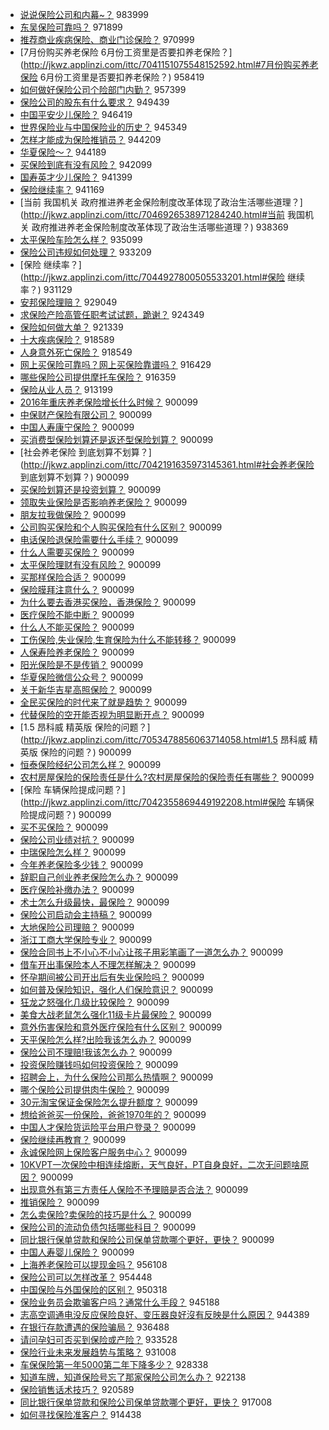 - [说说保险公司和内幕~？](http://jkwz.applinzi.com/ittc/7041509924104831761.html#说说保险公司和内幕~？)  983999 
- [东吴保险可靠吗？](http://jkwz.applinzi.com/ittc/7040615748781736721.html#东吴保险可靠吗？)  971899 
- [推荐商业疾病保险、商业门诊保险？](http://jkwz.applinzi.com/ittc/7044079432938029840.html#推荐商业疾病保险、商业门诊保险？)  970999 
- [7月份购买养老保险 6月份工资里是否要扣养老保险？](http://jkwz.applinzi.com/ittc/7041151075548152592.html#7月份购买养老保险 6月份工资里是否要扣养老保险？)  958419 
- [如何做好保险公司个险部门内勤？](http://jkwz.applinzi.com/ittc/7045727493615518480.html#如何做好保险公司个险部门内勤？)  957399 
- [保险公司的股东有什么要求？](http://jkwz.applinzi.com/ittc/7041950459940569872.html#保险公司的股东有什么要求？)  949439 
- [中国平安少儿保险？](http://jkwz.applinzi.com/ittc/7040869082184811280.html#中国平安少儿保险？)  946419 
- [世界保险业与中国保险业的历史？](http://jkwz.applinzi.com/ittc/7042072704398656272.html#世界保险业与中国保险业的历史？)  945349 
- [怎样才能成为保险推销员？](http://jkwz.applinzi.com/ittc/7047233451588059920.html#怎样才能成为保险推销员？)  944209 
- [华夏保险～？](http://jkwz.applinzi.com/ittc/7041346640990962449.html#华夏保险～？)  944189 
- [买保险到底有没有风险？](http://jkwz.applinzi.com/ittc/7041421806236336912.html#买保险到底有没有风险？)  942099 
- [国寿英才少儿保险？](http://jkwz.applinzi.com/ittc/7041521697008648976.html#国寿英才少儿保险？)  941399 
- [保险继续率？](http://jkwz.applinzi.com/ittc/7044164129307230992.html#保险继续率？)  941169 
- [当前 我国机关 政府推进养老金保险制度改革体现了政治生活哪些道理？](http://jkwz.applinzi.com/ittc/7046926538971284240.html#当前 我国机关 政府推进养老金保险制度改革体现了政治生活哪些道理？)  938369 
- [太平保险车险怎么样？](http://jkwz.applinzi.com/ittc/7040705880700486416.html#太平保险车险怎么样？)  935099 
- [保险公司违规如何处理？](http://jkwz.applinzi.com/ittc/7041750948811113232.html#保险公司违规如何处理？)  933209 
- [保险 继续率？](http://jkwz.applinzi.com/ittc/7044927800505533201.html#保险 继续率？)  931129 
- [安邦保险理赔？](http://jkwz.applinzi.com/ittc/7041459389083419409.html#安邦保险理赔？)  929049 
- [求保险产险高管任职考试试题，跪谢？](http://jkwz.applinzi.com/ittc/7041174976126780176.html#求保险产险高管任职考试试题，跪谢？)  924349 
- [保险如何做大单？](http://jkwz.applinzi.com/ittc/7040842132917584657.html#保险如何做大单？)  921339 
- [十大疾病保险？](http://jkwz.applinzi.com/ittc/7040775918551827216.html#十大疾病保险？)  918589 
- [人身意外死亡保险？](http://jkwz.applinzi.com/ittc/7041015197609755409.html#人身意外死亡保险？)  918549 
- [网上买保险可靠吗？网上买保险靠谱吗？](http://jkwz.applinzi.com/ittc/7045283530144219920.html#网上买保险可靠吗？网上买保险靠谱吗？)  916429 
- [哪些保险公司提供摩托车保险？](http://jkwz.applinzi.com/ittc/7040318273508344593.html#哪些保险公司提供摩托车保险？)  916359 
- [保险从业人员？](http://jkwz.applinzi.com/ittc/7040834857683403536.html#保险从业人员？)  913199 
- [2016年重庆养老保险增长什么时候？](http://jkwz.applinzi.com/ittc/7042163538448089872.html#2016年重庆养老保险增长什么时候？)  900099 
- [中保财产保险有限公司？](http://jkwz.applinzi.com/ittc/7051907610050036497.html#中保财产保险有限公司？)  900099 
- [中国人寿康宁保险？](http://jkwz.applinzi.com/ittc/7051595643179500304.html#中国人寿康宁保险？)  900099 
- [买消费型保险划算还是返还型保险划算？](http://jkwz.applinzi.com/ittc/7043357753563677457.html#买消费型保险划算还是返还型保险划算？)  900099 
- [社会养老保险 到底划算不划算？](http://jkwz.applinzi.com/ittc/7042191635973145361.html#社会养老保险 到底划算不划算？)  900099 
- [买保险划算还是投资划算？](http://jkwz.applinzi.com/ittc/7059237275274052368.html#买保险划算还是投资划算？)  900099 
- [领取失业保险是否影响养老保险？](http://jkwz.applinzi.com/ittc/7046983671758717713.html#领取失业保险是否影响养老保险？)  900099 
- [朋友拉我做保险？](http://jkwz.applinzi.com/ittc/7044977067433657104.html#朋友拉我做保险？)  900099 
- [公司购买保险和个人购买保险有什么区别？](http://jkwz.applinzi.com/ittc/7045225464451302161.html#公司购买保险和个人购买保险有什么区别？)  900099 
- [电话保险退保险需要什么手续？](http://jkwz.applinzi.com/ittc/7049999239499744017.html#电话保险退保险需要什么手续？)  900099 
- [什么人需要买保险？](http://jkwz.applinzi.com/ittc/7044991557713789713.html#什么人需要买保险？)  900099 
- [太平保险理财有没有风险？](http://jkwz.applinzi.com/ittc/7049444203304583952.html#太平保险理财有没有风险？)  900099 
- [买那样保险合适？](http://jkwz.applinzi.com/ittc/7044670694816744209.html#买那样保险合适？)  900099 
- [保险膜拜注意什么？](http://jkwz.applinzi.com/ittc/7045265980312257296.html#保险膜拜注意什么？)  900099 
- [为什么要去香港买保险，香港保险？](http://jkwz.applinzi.com/ittc/7049391102736466704.html#为什么要去香港买保险，香港保险？)  900099 
- [医疗保险不能中断？](http://jkwz.applinzi.com/ittc/7044657508709303056.html#医疗保险不能中断？)  900099 
- [什么人不能买保险？](http://jkwz.applinzi.com/ittc/7044275465961866000.html#什么人不能买保险？)  900099 
- [工伤保险,失业保险,生育保险为什么不能转移？](http://jkwz.applinzi.com/ittc/7042224367306539792.html#工伤保险,失业保险,生育保险为什么不能转移？)  900099 
- [人保寿险养老保险？](http://jkwz.applinzi.com/ittc/7045973360838705937.html#人保寿险养老保险？)  900099 
- [阳光保险是不是传销？](http://jkwz.applinzi.com/ittc/7049856331740087057.html#阳光保险是不是传销？)  900099 
- [华夏保险微信公众号？](http://jkwz.applinzi.com/ittc/7046986825824994065.html#华夏保险微信公众号？)  900099 
- [关于新华吉星高照保险？](http://jkwz.applinzi.com/ittc/7054332955076330251.html#关于新华吉星高照保险？)  900099 
- [全民买保险的时代来了就是趋势？](http://jkwz.applinzi.com/ittc/7065619801202754320.html#全民买保险的时代来了就是趋势？)  900099 
- [代替保险的空开能否视为明显断开点？](http://jkwz.applinzi.com/ittc/7056547734834643729.html#代替保险的空开能否视为明显断开点？)  900099 
- [1.5 昂科威 精英版 保险的问题？](http://jkwz.applinzi.com/ittc/7053478856063714058.html#1.5 昂科威 精英版 保险的问题？)  900099 
- [恒泰保险经纪公司怎么样？](http://jkwz.applinzi.com/ittc/7051500264710734609.html#恒泰保险经纪公司怎么样？)  900099 
- [农村房屋保险的保险责任是什么?农村房屋保险的保险责任有哪些？](http://jkwz.applinzi.com/ittc/7045415867980972817.html#农村房屋保险的保险责任是什么?农村房屋保险的保险责任有哪些？)  900099 
- [保险 车辆保险提成问题？](http://jkwz.applinzi.com/ittc/7042355869449192208.html#保险 车辆保险提成问题？)  900099 
- [买不买保险？](http://jkwz.applinzi.com/ittc/7047176177217700624.html#买不买保险？)  900099 
- [保险公司业绩对抗？](http://jkwz.applinzi.com/ittc/7054260962738045707.html#保险公司业绩对抗？)  900099 
- [中瑞保险怎么样？](http://jkwz.applinzi.com/ittc/7051295590334333712.html#中瑞保险怎么样？)  900099 
- [今年养老保险多少钱？](http://jkwz.applinzi.com/ittc/7047174628315759377.html#今年养老保险多少钱？)  900099 
- [辞职自己创业养老保险怎么办？](http://jkwz.applinzi.com/ittc/7046523663107490577.html#辞职自己创业养老保险怎么办？)  900099 
- [医疗保险补缴办法？](http://jkwz.applinzi.com/ittc/7059166333986407178.html#医疗保险补缴办法？)  900099 
- [术士怎么升级最快，最保险？](http://jkwz.applinzi.com/ittc/7045074241014203153.html#术士怎么升级最快，最保险？)  900099 
- [保险公司启动会主持稿？](http://jkwz.applinzi.com/ittc/7059907377959027473.html#保险公司启动会主持稿？)  900099 
- [大地保险公司理赔？](http://jkwz.applinzi.com/ittc/7063208147949208331.html#大地保险公司理赔？)  900099 
- [浙江工商大学保险专业？](http://jkwz.applinzi.com/ittc/7056079291710702342.html#浙江工商大学保险专业？)  900099 
- [保险合同书上不小心不小心让孩子用彩笔画了一道怎么办？](http://jkwz.applinzi.com/ittc/7059073756532572944.html#保险合同书上不小心不小心让孩子用彩笔画了一道怎么办？)  900099 
- [借车开出事保险本人不理怎样解决？](http://jkwz.applinzi.com/ittc/7046029663665652496.html#借车开出事保险本人不理怎样解决？)  900099 
- [怀孕期间被公司开出后有失业保险吗？](http://jkwz.applinzi.com/ittc/7052189628608545553.html#怀孕期间被公司开出后有失业保险吗？)  900099 
- [如何普及保险知识，强化人们保险意识？](http://jkwz.applinzi.com/ittc/7045937057623442193.html#如何普及保险知识，强化人们保险意识？)  900099 
- [狂龙之怒强化几级比较保险？](http://jkwz.applinzi.com/ittc/7054367604137788170.html#狂龙之怒强化几级比较保险？)  900099 
- [美食大战老鼠怎么强化11级卡片最保险？](http://jkwz.applinzi.com/ittc/7051995498917921552.html#美食大战老鼠怎么强化11级卡片最保险？)  900099 
- [意外伤害保险和意外医疗保险有什么区别？](http://jkwz.applinzi.com/ittc/7046459968633438993.html#意外伤害保险和意外医疗保险有什么区别？)  900099 
- [天平保险怎么样?出险我该怎么办？](http://jkwz.applinzi.com/ittc/7044881842220565264.html#天平保险怎么样?出险我该怎么办？)  900099 
- [保险公司不理赔!我该怎么办？](http://jkwz.applinzi.com/ittc/7044657422956757777.html#保险公司不理赔!我该怎么办？)  900099 
- [投资保险赚钱吗如何投资保险？](http://jkwz.applinzi.com/ittc/7045113801416901393.html#投资保险赚钱吗如何投资保险？)  900099 
- [招聘会上，为什么保险公司那么热情啊？](http://jkwz.applinzi.com/ittc/7056281574813729547.html#招聘会上，为什么保险公司那么热情啊？)  900099 
- [哪个保险公司提供肉牛保险？](http://jkwz.applinzi.com/ittc/7052316579008611089.html#哪个保险公司提供肉牛保险？)  900099 
- [30元淘宝保证金保险怎么提升额度？](http://jkwz.applinzi.com/ittc/7043398226974081808.html#30元淘宝保证金保险怎么提升额度？)  900099 
- [想给爸爸买一份保险，爸爸1970年的？](http://jkwz.applinzi.com/ittc/7053467312856761105.html#想给爸爸买一份保险，爸爸1970年的？)  900099 
- [中国人才保险货运险平台用户登录？](http://jkwz.applinzi.com/ittc/7057768551316718352.html#中国人才保险货运险平台用户登录？)  900099 
- [保险继续再教育？](http://jkwz.applinzi.com/ittc/7051447683472950033.html#保险继续再教育？)  900099 
- [永诚保险网上保险客户服务中心？](http://jkwz.applinzi.com/ittc/7047370654427382544.html#永诚保险网上保险客户服务中心？)  900099 
- [10KVPT一次保险中相连续熔断，天气良好，PT自身良好，二次无问题啥原因？](http://jkwz.applinzi.com/ittc/7046968632205116177.html#10KVPT一次保险中相连续熔断，天气良好，PT自身良好，二次无问题啥原因？)  900099 
- [出现意外有第三方责任人保险不予理赔是否合法？](http://jkwz.applinzi.com/ittc/7061544279673930512.html#出现意外有第三方责任人保险不予理赔是否合法？)  900099 
- [推销保险？](http://jkwz.applinzi.com/ittc/7051256432035365648.html#推销保险？)  900099 
- [怎么卖保险?卖保险的技巧是什么？](http://jkwz.applinzi.com/ittc/7044667938454373136.html#怎么卖保险?卖保险的技巧是什么？)  900099 
- [保险公司的流动负债包括哪些科目？](http://jkwz.applinzi.com/ittc/7062991030536635143.html#保险公司的流动负债包括哪些科目？)  900099 
- [同比银行保单贷款和保险公司保单贷款哪个更好，更快？](http://jkwz.applinzi.com/ittc/7044295123108627217.html#同比银行保单贷款和保险公司保单贷款哪个更好，更快？)  900099 
- [中国人寿婴儿保险？](http://jkwz.applinzi.com/ittc/7044586132300366608.html#中国人寿婴儿保险？)  900099 
- [上海养老保险可以提现金吗？](http://jkwz.applinzi.com/ittc/7041218592291422992.html#上海养老保险可以提现金吗？)  956108 
- [保险公司可以怎样改革？](http://jkwz.applinzi.com/ittc/7044268675115270929.html#保险公司可以怎样改革？)  954448 
- [中国保险与外国保险的区别？](http://jkwz.applinzi.com/ittc/7041321977824936720.html#中国保险与外国保险的区别？)  950318 
- [保险业务员会欺骗客户吗？通常什么手段？](http://jkwz.applinzi.com/ittc/7040566473448227600.html#保险业务员会欺骗客户吗？通常什么手段？)  945188 
- [志高空调通电没反应保险良好、变压器良好沒有反映是什么原因？](http://jkwz.applinzi.com/ittc/7044888024167482128.html#志高空调通电没反应保险良好、变压器良好沒有反映是什么原因？)  944389 
- [在银行存款遭遇的保险骗局？](http://jkwz.applinzi.com/ittc/7044971102848156433.html#在银行存款遭遇的保险骗局？)  936488 
- [请问孕妇可否买到保险或产险？](http://jkwz.applinzi.com/ittc/7041190109955752721.html#请问孕妇可否买到保险或产险？)  933528 
- [保险行业未来发展趋势与策略？](http://jkwz.applinzi.com/ittc/7040749394209538832.html#保险行业未来发展趋势与策略？)  931008 
- [车保保险第一年5000第二年下降多少？](http://jkwz.applinzi.com/ittc/7041734454123430672.html#车保保险第一年5000第二年下降多少？)  928338 
- [知道车牌，知道保险号忘了那家保险公司怎么办？](http://jkwz.applinzi.com/ittc/7041734825378054928.html#知道车牌，知道保险号忘了那家保险公司怎么办？)  922138 
- [保险销售话术技巧？](http://jkwz.applinzi.com/ittc/7040910953997140753.html#保险销售话术技巧？)  920589 
- [同比银行保单贷款和保险公司保单贷款哪个更好，更快？](http://jkwz.applinzi.com/ittc/7041161119727616785.html#同比银行保单贷款和保险公司保单贷款哪个更好，更快？)  917008 
- [如何寻找保险准客户？](http://jkwz.applinzi.com/ittc/7044829345980351249.html#如何寻找保险准客户？)  914438 
